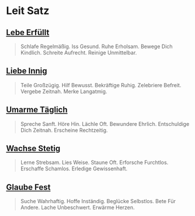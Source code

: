 # Leit Satz

## [Lebe Erfüllt](./lebe-erfuellt.html)
> Schlafe Regelmäßig. Iss Gesund. Ruhe Erholsam. Bewege Dich Kindlich. Schreite Aufrecht. Reinige Unmittelbar.

## [Liebe Innig](./liebe-innig.html)
> Teile Großzügig. Hilf Bewusst. Bekräftige Ruhig. Zelebriere Befreit. Vergebe Zeitnah. Merke Langatmig.

## [Umarme Täglich](./umarme-taeglich.html)
> Spreche Sanft. Höre Hin. Lächle Oft. Bewundere Ehrlich. Entschuldige Dich Zeitnah. Erscheine Rechtzeitig.

## [Wachse Stetig](./wachse-stetig.html)
> Lerne Strebsam. Lies Weise. Staune Oft. Erforsche Furchtlos. Erschaffe Schamlos. Erledige Gewissenhaft.

## [Glaube Fest](./glaube-fest.html)
> Suche Wahrhaftig. Hoffe Inständig. Beglücke Selbstlos. Bete Für Andere. Lache Unbeschwert. Erwärme Herzen.

